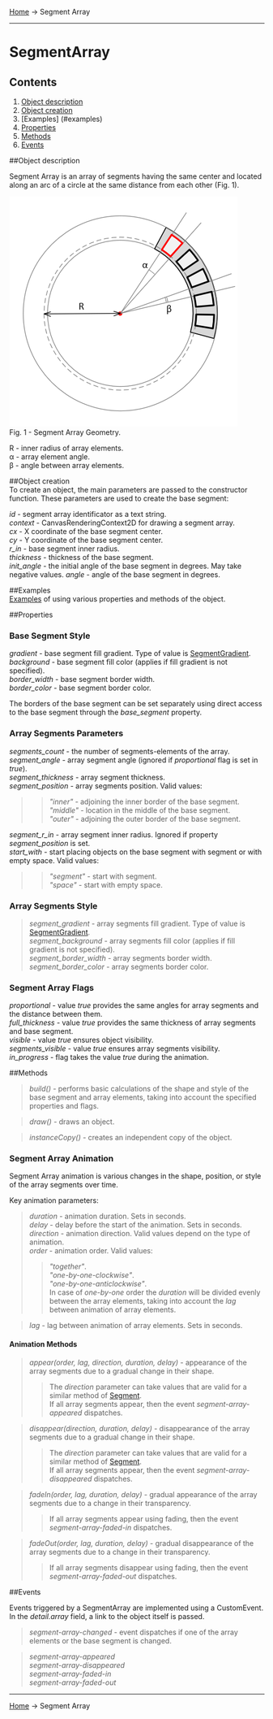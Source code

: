 <a href="../readme.html">Home</a> → Segment Array

***

# SegmentArray

## Contents
1. [Object description](#description)  
2. [Object creation](#constructor)  
3. [Examples] (#examples)  
4. [Properties](#properties)  
5. [Methods](#methods)  
6. [Events](#events)  

##<a id="description"></a>Object description

Segment Array is an array of segments having the same center and located along an arc of a circle at the same distance from each other (Fig. 1).  

![SegmentArrayGeometry](../docs/images/segment_array_geometry.png)  
Fig. 1 - Segment Array Geometry.

R - inner radius of array elements.  
α - array element angle.  
β - angle between array elements.  

##<a id="constructor"></a>Object creation  
To create an object, the main parameters are passed to the constructor function. These parameters are used to create the base segment:  
>
*id* - segment array identificator as a text string.  
*context* - CanvasRenderingContext2D for drawing a segment array.  
*cx* - X coordinate of the base segment center.  
*cy* - Y coordinate of the base segment center.  
*r_in* - base segment inner radius.  
*thickness* - thickness of the base segment.  
*init_angle* - the initial angle of the base segment in degrees. May take negative values. 
*angle* - angle of the base segment in degrees.  

##<a id="examples"></a>Examples  
<a href="../examples/segment-array-examples.html" target="_blank">Examples</a> of using various properties and methods of the object.  

##<a id="properties"></a>Properties

### Base Segment Style  
>
*gradient* - base segment fill gradient. Type of value is <a href="segment-gradient.html">SegmentGradient</a>.   
*background* - base segment fill color (applies if fill gradient is not specified).  
*border_width* - base segment border width.  
*border_color* - base segment border color.  

The borders of the base segment can be set separately using direct access to the base segment through the *base_segment* property.  

### Array Segments Parameters  
>
*segments_count* - the number of segments-elements of the array.  
*segment_angle* - array segment angle (ignored if *proportional* flag is set in *true*).  
*segment_thickness* - array segment thickness.  
*segment_position* - array segments position. Valid values:  
>> _"inner"_ - adjoining the inner border of the base segment.  
>> _"middle"_ - location in the middle of the base segment.  
>> _"outer"_ - adjoining the outer border of the base segment.  
>
*segment_r_in* - array segment inner radius. Ignored if property *segment_position* is set.  
*start_with* - start placing objects on the base segment with segment or with empty space. Valid values:  
>> _"segment"_ - start with segment.  
>> _"space"_ - start with empty space.  

### Array Segments Style
> *segment_gradient* - array segments fill gradient. Type of value is <a href="segment-gradient.html">SegmentGradient</a>.  
> *segment_background* - array segments fill color (applies if fill gradient is not specified).  
> *segment_border_width* - array segments border width.  
> *segment_border_color* - array segments border color.  

### Segment Array Flags
>
*proportional* - value *true* provides the same angles for array segments and the distance between them.  
*full_thickness* - value *true* provides the same thickness of array segments and base segment.  
*visible* - value *true* ensures object visibility.  
*segments_visible* - value *true* ensures array segments visibility.  
*in_progress* - flag takes the value *true* during the animation.  

##<a id="methods"></a>Methods

> *build()* - performs basic calculations of the shape and style of the base segment and array elements, taking into account the specified properties and flags.  

> *draw()* - draws an object.  

> *instanceCopy()* - creates an independent copy of the object.  

### Segment Array Animation

Segment Array animation is various changes in the shape, position, or style of the array segments over time.  

Key animation parameters:  
> *duration* - animation duration. Sets in seconds.  
> *delay* - delay before the start of the animation. Sets in seconds.  
> *direction* - animation direction. Valid values ​​depend on the type of animation.  
> *order* - animation order. Valid values:  
>> _"together"_.  
>> _"one-by-one-clockwise"_.  
>> _"one-by-one-anticlockwise"_.  
>> In case of *one-by-one* order the *duration* will be divided evenly between the array elements, taking into account the *lag* between animation of array elements.  

> *lag* - lag between animation of array elements. Sets in seconds.  

#### Animation Methods

> *appear(order, lag, direction, duration, delay)* - appearance of the array segments due to a gradual change in their shape.  
>> The *direction* parameter can take values ​​that are valid for a similar method of <a href="segment.html">Segment</a>.  
>> If all array segments appear, then the event *segment-array-appeared* dispatches.  

> *disappear(direction, duration, delay)* - disappearance of the array segments due to a gradual change in their shape.  
>> The *direction* parameter can take values ​​that are valid for a similar method of <a href="segment.html">Segment</a>.  
>> If all array segments appear, then the event *segment-array-disappeared* dispatches.

> *fadeIn(order, lag, duration, delay)* - gradual appearance of the array segments due to a change in their transparency.  
>> If all array segments appear using fading, then the event *segment-array-faded-in* dispatches.  

> *fadeOut(order, lag, duration, delay)* - gradual disappearance of the array segments due to a change in their transparency.
>> If all array segments disappear using fading, then the event *segment-array-faded-out* dispatches.  

##<a id="events"></a>Events

Events triggered by a SegmentArray are implemented using a CustomEvent.  
In the *detail.array* field, a link to the object itself is passed.  

> *segment-array-changed* - event dispatches if one of the array elements or the base segment is changed.  

> *segment-array-appeared*  
> *segment-array-disappeared*    
> *segment-array-faded-in*  
> *segment-array-faded-out*  

***

<a href="../readme.html">Home</a> → Segment Array  